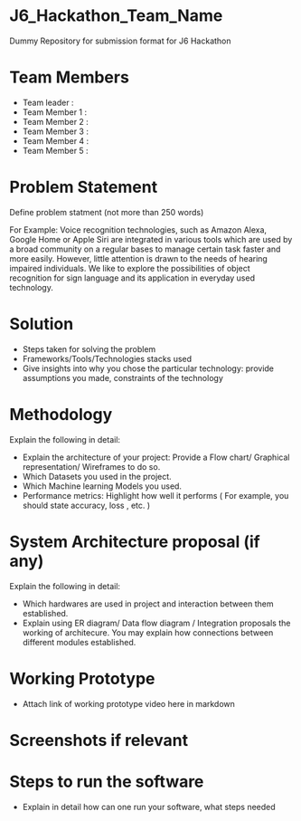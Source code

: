 # J6_Hackathon_Team_Name
Dummy Repository for submission format for J6 Hackathon

# Team Members
- Team leader : 
- Team Member 1 : 
- Team Member 2 :
- Team Member 3 : 
- Team Member 4 : 
- Team Member 5 : 

# Problem Statement

Define problem statment (not more than 250 words)

For Example: Voice recognition technologies, such as Amazon Alexa, Google Home or Apple Siri are integrated in various tools which are used by a broad community on a regular bases to manage certain task faster and more easily. However, little attention is drawn to the needs of hearing impaired individuals. We like to explore the possibilities of object recognition for sign language and its application in everyday used technology.

# Solution

* Steps taken for solving the problem 
* Frameworks/Tools/Technologies stacks used
* Give insights into why you chose the particular technology: provide assumptions you made, constraints of the technology

# Methodology 

Explain the following in detail:
  * Explain the architecture of your project: Provide a Flow chart/ Graphical representation/ Wireframes to do so.
  * Which Datasets you used in the project. 
  * Which Machine learning Models you used.
  * Performance metrics: Highlight how well it performs ( For example, you should state accuracy, loss , etc. )

# System Architecture proposal (if any)

Explain the following in detail:
  * Which hardwares are used in project and interaction between them established. 
  * Explain using ER diagram/  Data flow diagram / Integration proposals the working of architecure. You may explain how connections between different modules established.


# Working Prototype

* Attach link of working prototype video here in markdown

# Screenshots if relevant

# Steps to run the software

* Explain in detail how can one run your software, what steps needed
